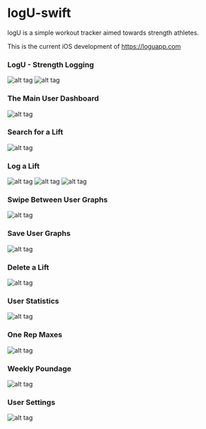 # logU-swift

logU is a simple workout tracker aimed towards strength athletes.

This is the current iOS development of https://loguapp.com


### LogU - Strength Logging


![alt tag](http://i.imgur.com/N2PD0fV.png)
![alt tag](http://i.imgur.com/8yvs3Hd.png)


### The Main User Dashboard


![alt tag](http://i.imgur.com/Y3de413.png?1)


### Search for a Lift


![alt tag](http://i.imgur.com/557UHNn.png?1)

### Log a Lift


![alt tag](http://i.imgur.com/fA76L3d.png?1)
![alt tag](http://i.imgur.com/glXNYfM.png?1)
![alt tag](http://i.imgur.com/3SSuaU1.png?1)

### Swipe Between User Graphs



![alt tag](http://i.imgur.com/iq9RkuH.png&1)



### Save User Graphs



![alt tag](http://i.imgur.com/GebN84K.png&1)



### Delete a Lift



![alt tag](http://i.imgur.com/LKYUK7z.png)



### User Statistics



![alt tag](http://i.imgur.com/bcem50W.png?1)



### One Rep Maxes


![alt tag](http://i.imgur.com/CUfTr5Z.png?2)


### Weekly Poundage


![alt tag](http://i.imgur.com/nWQgJy7.png&1)


### User Settings


![alt tag](http://i.imgur.com/n40Bo6M.png?1)
